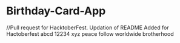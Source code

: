 # Birthday-Card-App
//Pull request for HacktoberFest. Updation of README
Added for Hactoberfest
abcd
12234
xyz
peace 
follow
worldwide
brotherhood
